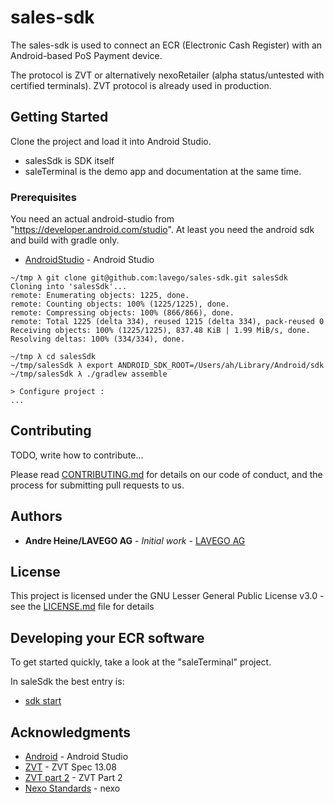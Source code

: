 # sales-sdk

The sales-sdk is used to connect an ECR (Electronic Cash Register) with an Android-based PoS Payment device.

The protocol is ZVT or alternatively nexoRetailer (alpha status/untested with certified terminals). ZVT protocol is already used in production.

## Getting Started

Clone the project and load it into Android Studio.

- salesSdk is SDK itself
- saleTerminal is the demo app and documentation at the same time.

### Prerequisites

You need an actual android-studio from "https://developer.android.com/studio". At least you need the android sdk and build with gradle only.

* [AndroidStudio](https://developer.android.com/studio) - Android Studio


```
~/tmp λ git clone git@github.com:lavego/sales-sdk.git salesSdk
Cloning into 'salesSdk'...
remote: Enumerating objects: 1225, done.
remote: Counting objects: 100% (1225/1225), done.
remote: Compressing objects: 100% (866/866), done.
remote: Total 1225 (delta 334), reused 1215 (delta 334), pack-reused 0
Receiving objects: 100% (1225/1225), 837.48 KiB | 1.99 MiB/s, done.
Resolving deltas: 100% (334/334), done.

~/tmp λ cd salesSdk
~/tmp/salesSdk λ export ANDROID_SDK_ROOT=/Users/ah/Library/Android/sdk
~/tmp/salesSdk λ ./gradlew assemble

> Configure project :
...
```

## Contributing

TODO, write how to contribute...

Please read [CONTRIBUTING.md](https://gist.github.com/PurpleBooth/b24679402957c63ec426) for details on our code of conduct, and the process for submitting pull requests to us.

## Authors

* **Andre Heine/LAVEGO AG** - *Initial work* - [LAVEGO AG](https://www.lavego.de)

## License

This project is licensed under the GNU Lesser General Public License v3.0 - see the [LICENSE.md](LICENSE.md) file for details

## Developing your ECR software

To get started quickly, take a look at the "saleTerminal" project.

In saleSdk the best entry is: 

* [sdk start](https://github.com/lavego/sales-sdk/blob/main/saleSdk/src/main/java/de/lavego/sdk/PaymentTerminalActivity.java)

## Acknowledgments

* [Android](https://developer.android.com) - Android Studio
* [ZVT](https://www.terminalhersteller.de/downloads/PA00P015_13.08_en.pdf) - ZVT Spec 13.08
* [ZVT part 2](https://www.terminalhersteller.de/downloads/PA00P016_04_en.pdf) - ZVT Part 2
* [Nexo Standards](https://www.nexo-standards.org/) - nexo
